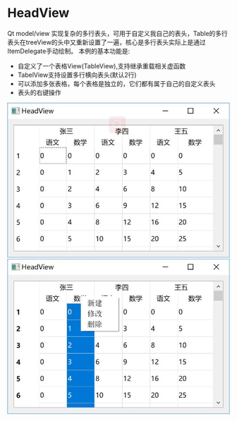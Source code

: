 # HeadView

Qt model/view 实现复杂的多行表头，可用于自定义我自己的表头，Table的多行表头在treeView的头中又重新设置了一遍，核心是多行表头实际上是通过ItemDelegate手动绘制。
本例的基本功能是:
 - 自定义了一个表格View(TableView),支持继承重载相关虚函数
 - TabelView支持设置多行横向表头(默认2行)
 - 可以添加多张表格，每个表格是独立的，它们都有属于自己的自定义表头
 - 表头的右键操作

![多行表头](./images/1.jpg)
![表头菜单事件](./images/2.jpg)